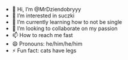 - 👋 Hi, I’m @MrDziendobryyy
- 👀 I’m interested in suczki
- 🌱 I’m currently learning how to not be single 
- 💞️ I’m looking to collaborate on my passion
- 📫 How to reach me fast
- 😄 Pronouns: he/him/he/him
- ⚡ Fun fact: cats have legs

<!---
MrDziendobryyy/MrDziendobryyy is a ✨ special ✨ repository because its `README.md` (this file) appears on your GitHub profile.
You can click the Preview link to take a look at your changes.
--->

